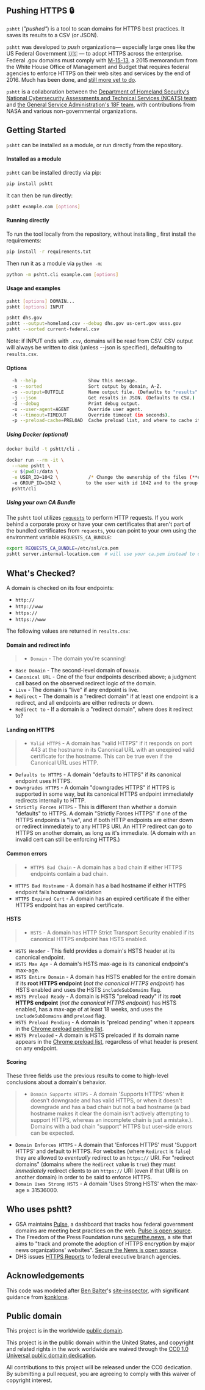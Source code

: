 ## Pushing HTTPS :lock:
`pshtt` (_"pushed"_) is a tool to scan domains for HTTPS best practices. It saves its results to a CSV (or JSON).

`pshtt` was developed to _push_ organizations— especially large ones like the US Federal Government :us: — to adopt HTTPS across the enterprise. Federal .gov domains must comply with [M-15-13](https://https.cio.gov), a 2015 memorandum from the White House Office of Management and Budget that requires federal agencies to enforce HTTPS on their web sites and services by the end of 2016. Much has been done, and [still more yet to do](https://18f.gsa.gov/2017/01/04/tracking-the-us-governments-progress-on-moving-https/).

`pshtt` is a collaboration between the [Department of Homeland Security's National Cybersecurity Assessments and Technical Services (NCATS) team](https://github.com/dhs-ncats) and [the General Service Administration's 18F team](https://18f.gsa.gov), with contributions from NASA and various non-governmental organizations.

## Getting Started

`pshtt` can be installed as a module, or run directly from the repository.

#### Installed as a module

`pshtt` can be installed directly via pip:

```bash
pip install pshtt
```

It can then be run directly:

```bash
pshtt example.com [options]
```

#### Running directly

To run the tool locally from the repository, without installing , first install the requirements:

```bash
pip install -r requirements.txt
```

Then run it as a module via `python -m`:

```bash
python -m pshtt.cli example.com [options]
```

#### Usage and examples

```bash
pshtt [options] DOMAIN...
pshtt [options] INPUT

pshtt dhs.gov
pshtt --output=homeland.csv --debug dhs.gov us-cert.gov usss.gov
pshtt --sorted current-federal.csv
```
Note: if INPUT ends with `.csv`, domains will be read from CSV. CSV output will always be written to disk (unless --json is specified), defaulting to `results.csv`.

#### Options
```bash
  -h --help                   Show this message.
  -s --sorted                 Sort output by domain, A-Z.
  -o --output=OUTFILE         Name output file. (Defaults to "results".)
  -j --json                   Get results in JSON. (Defaults to CSV.)
  -d --debug                  Print debug output.
  -u --user-agent=AGENT       Override user agent.
  -t --timeout=TIMEOUT        Override timeout (in seconds).
  -p --preload-cache=PRELOAD  Cache preload list, and where to cache it.
```
##### Using Docker (optional)
```bash
docker build -t pshtt/cli .

docker run --rm -it \
  --name pshtt \
  -v $(pwd):/data \
  -e USER_ID=1042 \           /* Change the ownership of the files (**e.g** results)
  -e GROUP_ID=1042 \         to the user with id 1042 and to the group with id 1042. */
  pshtt/cli
```

##### Using your own CA Bundle

The `pshtt` tool utilizes [`requests`](https://github.com/kennethreitz/requests) to perform HTTP requests.  If you work behind a corporate proxy or have your own certificates that aren't part of the bundled certificates from `requests`, you can point to your own using the  environment variable `REQUESTS_CA_BUNDLE`:

```bash
export REQUESTS_CA_BUNDLE=/etc/ssl/ca.pem
pshtt server.internal-location.com  # will use your ca.pem instead to check trusts
```


## What's Checked?
A domain is checked on its four endpoints:
* `http://`
* `http://www`
* `https://`
* `https://www`

The following values are returned in `results.csv`:
#### Domain and redirect info
>* `Domain` - The domain you're scanning!
* `Base Domain` - The second-level domain of `Domain`.
* `Canonical URL` -  One of the four endpoints described above; a judgment call based on the observed redirect logic of the domain.
* `Live` - The domain is "live" if any endpoint is live.
* `Redirect` - The domain is a "redirect domain" if at least one endpoint is a redirect, and all endpoints are either redirects or down.
* `Redirect to` - If a domain is a "redirect domain", where does it redirect to?

#### Landing on HTTPS
>* `Valid HTTPS` - A domain has "valid HTTPS" if it responds on port 443 at the hostname in its Canonical URL with an unexpired valid certificate for the hostname. This can be true even if the Canonical URL uses HTTP.
* `Defaults to HTTPS` - A domain "defaults to HTTPS" if its canonical endpoint uses HTTPS.
* `Downgrades HTTPS` -  A domain "downgrades HTTPS" if HTTPS is supported in some way, but its canonical HTTPS endpoint immediately redirects internally to HTTP.
* `Strictly Forces HTTPS` - This is different than whether a domain "defaults" to HTTPS. A domain "Strictly Forces HTTPS" if one of the HTTPS endpoints is "live", and if both HTTP endpoints are either down or redirect immediately to any HTTPS URI. An HTTP redirect can go to HTTPS on another domain, as long as it's immediate. (A domain with an invalid cert can still be enforcing HTTPS.)

#### Common errors
>* `HTTPS Bad Chain` - A domain has a bad chain if either HTTPS endpoints contain a bad chain.
* `HTTPS Bad Hostname` - A domain has a bad hostname if either HTTPS endpoint fails hostname validation
* `HTTPS Expired Cert` - A domain has an expired certificate if the either HTTPS endpoint has an expired certificate.

#### HSTS
>* `HSTS` - A domain has HTTP Strict Transport Security enabled if its canonical HTTPS endpoint has HSTS enabled.
* `HSTS Header` - This field provides a domain's HSTS header at its canonical endpoint.
* `HSTS Max Age` - A domain's HSTS max-age is its canonical endpoint's max-age.
* `HSTS Entire Domain` - A domain has HSTS enabled for the entire domain if its **root HTTPS endpoint** (_not the canonical HTTPS endpoint_) has HSTS enabled and uses the HSTS `includeSubDomains` flag.
* `HSTS Preload Ready` - A domain is HSTS "preload ready" if its **root HTTPS endpoint** (_not the canonical HTTPS endpoint_) has HSTS enabled, has a max-age of at least 18 weeks, and uses the `includeSubDomains` and `preload` flag.
* `HSTS Preload Pending` - A domain is "preload pending" when it appears in the [Chrome preload pending list](https://hstspreload.org/api/v2/pending).
* `HSTS Preloaded` - A domain is HSTS preloaded if its domain name appears in the [Chrome preload list](https://chromium.googlesource.com/chromium/src/net/+/master/http/transport_security_state_static.json), regardless of what header is present on any endpoint.

#### Scoring
These three fields use the previous results to come to high-level conclusions about a domain's behavior.
>* `Domain Supports HTTPS` - A domain 'Supports HTTPS' when it doesn't downgrade and has valid HTTPS, or when it doesn't downgrade and has a bad chain but not a bad hostname (a bad hostname makes it clear the domain isn't actively attempting to support HTTPS, whereas an incomplete chain is just a mistake.). Domains with a bad chain "support" HTTPS but user-side errors can be expected.
* `Domain Enforces HTTPS` - A domain that 'Enforces HTTPS' must 'Support HTTPS' and default to HTTPS. For websites (where `Redirect` is `false`) they are allowed to _eventually_ redirect to an `https://` URI. For "redirect domains" (domains where the `Redirect` value is `true`) they must _immediately_ redirect clients to an `https://` URI (even if that URI is on another domain) in order to be said to enforce HTTPS.
* `Domain Uses Strong HSTS` - A domain 'Uses Strong HSTS' when the max-age ≥ 31536000.

## Who uses pshtt?
* GSA maintains [Pulse](https://pulse.cio.gov), a dashboard that tracks how federal government domains are meeting best practices on the web. [Pulse is open source](https://github.com/18F/pulse).
* The Freedom of the Press Foundation runs [securethe.news](https://securethe.news), a site that aims to "track and promote the adoption of HTTPS encryption by major news organizations' websites". [Secure the News is open source](https://securethe.news/blog/secure-news-open-source/).
* DHS issues [HTTPS Reports](https://18f.gsa.gov/2017/01/06/open-source-collaboration-across-agencies-to-improve-https-deployment/) to federal executive branch agencies.

## Acknowledgements
This code was modeled after [Ben Balter](https://github.com/benbalter)'s [site-inspector](https://github.com/benbalter/site-inspector), with significant guidance from [konklone](https://github.com/konklone).

## Public domain
This project is in the worldwide [public domain](LICENSE.md).

This project is in the public domain within the United States, and copyright and related rights in the work worldwide are waived through the [CC0 1.0 Universal public domain dedication](https://creativecommons.org/publicdomain/zero/1.0/).

All contributions to this project will be released under the CC0 dedication. By submitting a pull request, you are agreeing to comply with this waiver of copyright interest.

